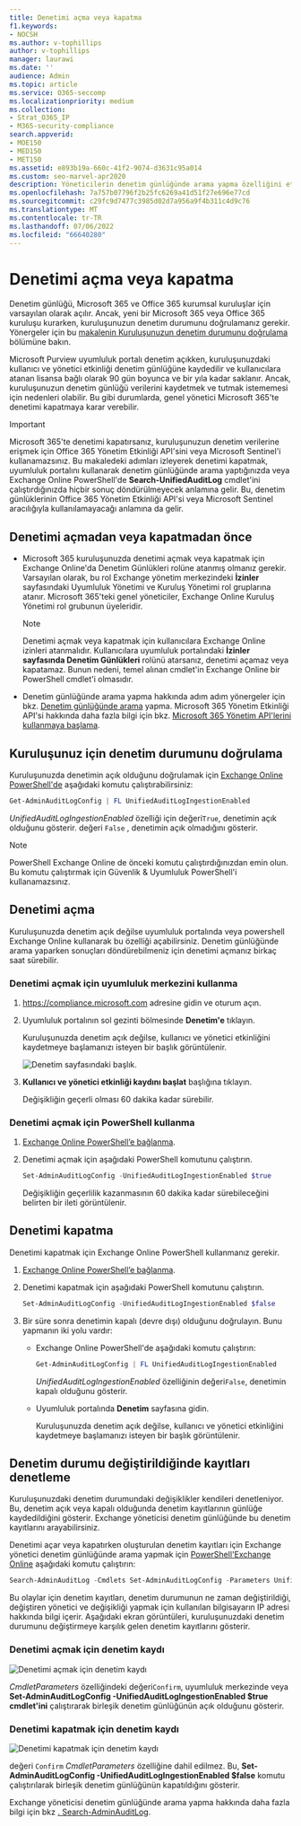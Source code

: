 ```yaml
---
title: Denetimi açma veya kapatma
f1.keywords:
- NOCSH
ms.author: v-tophillips
author: v-tophillips
manager: laurawi
ms.date: ''
audience: Admin
ms.topic: article
ms.service: O365-seccomp
ms.localizationpriority: medium
ms.collection:
- Strat_O365_IP
- M365-security-compliance
search.appverid:
- MOE150
- MED150
- MET150
ms.assetid: e893b19a-660c-41f2-9074-d3631c95a014
ms.custom: seo-marvel-apr2020
description: Yöneticilerin denetim günlüğünde arama yapma özelliğini etkinleştirmek veya devre dışı bırakmak için Microsoft Purview uyumluluk portalı Denetim günlüğü arama özelliğini açma veya kapatma.
ms.openlocfilehash: 7a757b07796f2b25fc6269a41d51f27e696e77cd
ms.sourcegitcommit: c29fc9d7477c3985d02d7a956a9f4b311c4d9c76
ms.translationtype: MT
ms.contentlocale: tr-TR
ms.lasthandoff: 07/06/2022
ms.locfileid: "66640280"
---
```

# <a name="turn-auditing-on-or-off"></a>Denetimi açma veya kapatma

Denetim günlüğü, Microsoft 365 ve Office 365 kurumsal kuruluşlar için varsayılan olarak açılır. Ancak, yeni bir Microsoft 365 veya Office 365 kuruluşu kurarken, kuruluşunuzun denetim durumunu doğrulamanız gerekir. Yönergeler için bu [makalenin Kuruluşunuzun denetim durumunu doğrulama](#verify-the-auditing-status-for-your-organization) bölümüne bakın. 

Microsoft Purview uyumluluk portalı denetim açıkken, kuruluşunuzdaki kullanıcı ve yönetici etkinliği denetim günlüğüne kaydedilir ve kullanıcılara atanan lisansa bağlı olarak 90 gün boyunca ve bir yıla kadar saklanır. Ancak, kuruluşunuzun denetim günlüğü verilerini kaydetmek ve tutmak istememesi için nedenleri olabilir. Bu gibi durumlarda, genel yönetici Microsoft 365'te denetimi kapatmaya karar verebilir.

> [!IMPORTANT]
> Microsoft 365'te denetimi kapatırsanız, kuruluşunuzun denetim verilerine erişmek için Office 365 Yönetim Etkinliği API'sini veya Microsoft Sentinel'i kullanamazsınız. Bu makaledeki adımları izleyerek denetimi kapatmak, uyumluluk portalını kullanarak denetim günlüğünde arama yaptığınızda veya Exchange Online PowerShell'de **Search-UnifiedAuditLog** cmdlet'ini çalıştırdığınızda hiçbir sonuç döndürülmeyecek anlamına gelir. Bu, denetim günlüklerinin Office 365 Yönetim Etkinliği API'si veya Microsoft Sentinel aracılığıyla kullanılamayacağı anlamına da gelir.
  
## <a name="before-you-turn-auditing-on-or-off"></a>Denetimi açmadan veya kapatmadan önce

- Microsoft 365 kuruluşunuzda denetimi açmak veya kapatmak için Exchange Online'da Denetim Günlükleri rolüne atanmış olmanız gerekir. Varsayılan olarak, bu rol Exchange yönetim merkezindeki **İzinler** sayfasındaki Uyumluluk Yönetimi ve Kuruluş Yönetimi rol gruplarına atanır. Microsoft 365'teki genel yöneticiler, Exchange Online Kuruluş Yönetimi rol grubunun üyeleridir.

    > [!NOTE]
    > Denetimi açmak veya kapatmak için kullanıcılara Exchange Online izinleri atanmalıdır. Kullanıcılara uyumluluk portalındaki **İzinler sayfasında Denetim Günlükleri** rolünü atarsanız, denetimi açamaz veya kapatamaz. Bunun nedeni, temel alınan cmdlet'in Exchange Online bir PowerShell cmdlet'i olmasıdır.

- Denetim günlüğünde arama yapma hakkında adım adım yönergeler için bkz. [Denetim günlüğünde arama](search-the-audit-log-in-security-and-compliance.md) yapma. Microsoft 365 Yönetim Etkinliği API'si hakkında daha fazla bilgi için bkz. [Microsoft 365 Yönetim API'lerini kullanmaya başlama](/office/office-365-management-api/get-started-with-office-365-management-apis).

## <a name="verify-the-auditing-status-for-your-organization"></a>Kuruluşunuz için denetim durumunu doğrulama

Kuruluşunuzda denetimin açık olduğunu doğrulamak için [Exchange Online PowerShell'de](/powershell/exchange/connect-to-exchange-online-powershell) aşağıdaki komutu çalıştırabilirsiniz:

```powershell
Get-AdminAuditLogConfig | FL UnifiedAuditLogIngestionEnabled
```

_UnifiedAuditLogIngestionEnabled_ özelliği için değeri`True`, denetimin açık olduğunu gösterir. değeri `False` , denetimin açık olmadığını gösterir.

> [!NOTE]
> PowerShell Exchange Online de önceki komutu çalıştırdığınızdan emin olun. Bu komutu çalıştırmak için Güvenlik & Uyumluluk PowerShell'i kullanamazsınız.

## <a name="turn-on-auditing"></a>Denetimi açma

Kuruluşunuzda denetim açık değilse uyumluluk portalında veya powershell Exchange Online kullanarak bu özelliği açabilirsiniz. Denetim günlüğünde arama yaparken sonuçları döndürebilmeniz için denetimi açmanız birkaç saat sürebilir.
  
### <a name="use-the-compliance-center-to-turn-on-auditing"></a>Denetimi açmak için uyumluluk merkezini kullanma

1. <https://compliance.microsoft.com> adresine gidin ve oturum açın.

2. Uyumluluk portalının sol gezinti bölmesinde **Denetim'e** tıklayın.

   Kuruluşunuzda denetim açık değilse, kullanıcı ve yönetici etkinliğini kaydetmeye başlamanızı isteyen bir başlık görüntülenir.

   ![Denetim sayfasındaki başlık.](../media/AuditingBanner.png)

3. **Kullanıcı ve yönetici etkinliği kaydını başlat** başlığına tıklayın.

   Değişikliğin geçerli olması 60 dakika kadar sürebilir.

### <a name="use-powershell-to-turn-on-auditing"></a>Denetimi açmak için PowerShell kullanma

1. [Exchange Online PowerShell’e bağlanma](/powershell/exchange/connect-to-exchange-online-powershell).

2. Denetimi açmak için aşağıdaki PowerShell komutunu çalıştırın.

    ```powershell
    Set-AdminAuditLogConfig -UnifiedAuditLogIngestionEnabled $true
    ```

    Değişikliğin geçerlilik kazanmasının 60 dakika kadar sürebileceğini belirten bir ileti görüntülenir.
  
## <a name="turn-off-auditing"></a>Denetimi kapatma

Denetimi kapatmak için Exchange Online PowerShell kullanmanız gerekir.
  
1. [Exchange Online PowerShell’e bağlanma](/powershell/exchange/connect-to-exchange-online-powershell).

2. Denetimi kapatmak için aşağıdaki PowerShell komutunu çalıştırın.

    ```powershell
    Set-AdminAuditLogConfig -UnifiedAuditLogIngestionEnabled $false
    ```

3. Bir süre sonra denetimin kapalı (devre dışı) olduğunu doğrulayın. Bunu yapmanın iki yolu vardır:

    - Exchange Online PowerShell'de aşağıdaki komutu çalıştırın:

      ```powershell
      Get-AdminAuditLogConfig | FL UnifiedAuditLogIngestionEnabled
      ```

      _UnifiedAuditLogIngestionEnabled_ özelliğinin değeri`False`, denetimin kapalı olduğunu gösterir.

    - Uyumluluk portalında **Denetim** sayfasına gidin.

      Kuruluşunuzda denetim açık değilse, kullanıcı ve yönetici etkinliğini kaydetmeye başlamanızı isteyen bir başlık görüntülenir.

## <a name="audit-records-when-auditing-status-is-changed"></a>Denetim durumu değiştirildiğinde kayıtları denetleme

Kuruluşunuzdaki denetim durumundaki değişiklikler kendileri denetleniyor. Bu, denetim açık veya kapalı olduğunda denetim kayıtlarının günlüğe kaydedildiğini gösterir. Exchange yöneticisi denetim günlüğünde bu denetim kayıtlarını arayabilirsiniz.

Denetimi açar veya kapatırken oluşturulan denetim kayıtları için Exchange yönetici denetim günlüğünde arama yapmak için [PowerShell'Exchange Online](/powershell/exchange/connect-to-exchange-online-powershell) aşağıdaki komutu çalıştırın:

```powershell
Search-AdminAuditLog -Cmdlets Set-AdminAuditLogConfig -Parameters UnifiedAuditLogIngestionEnabled
```

Bu olaylar için denetim kayıtları, denetim durumunun ne zaman değiştirildiği, değiştiren yönetici ve değişikliği yapmak için kullanılan bilgisayarın IP adresi hakkında bilgi içerir. Aşağıdaki ekran görüntüleri, kuruluşunuzdaki denetim durumunu değiştirmeye karşılık gelen denetim kayıtlarını gösterir.

### <a name="audit-record-for-turning-on-auditing"></a>Denetimi açmak için denetim kaydı

![Denetimi açmak için denetim kaydı](../media/AuditStatusAuditingEnabled.png)

*CmdletParameters* özelliğindeki değeri`Confirm`, uyumluluk merkezinde veya **Set-AdminAuditLogConfig -UnifiedAuditLogIngestionEnabled $true cmdlet'ini** çalıştırarak birleşik denetim günlüğünün açık olduğunu gösterir.

### <a name="audit-record-for-turning-off-auditing"></a>Denetimi kapatmak için denetim kaydı

![Denetimi kapatmak için denetim kaydı](../media/AuditStatusAuditingDisabled.png)

değeri `Confirm` *CmdletParameters* özelliğine dahil edilmez. Bu, **Set-AdminAuditLogConfig -UnifiedAuditLogIngestionEnabled $false** komutu çalıştırılarak birleşik denetim günlüğünün kapatıldığını gösterir.

Exchange yöneticisi denetim günlüğünde arama yapma hakkında daha fazla bilgi için bkz [. Search-AdminAuditLog](/powershell/module/exchange/search-adminauditlog).
